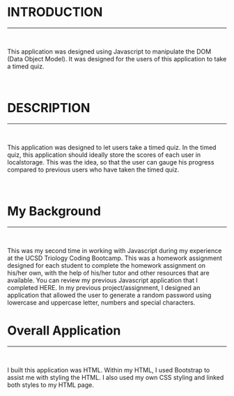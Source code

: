 <h1> INTRODUCTION</h1>
<hr>
<br>
<p>This application was designed using Javascript to manipulate the DOM (Data Object Model). It was designed for the users of this application to take a timed quiz.</p>
<br>
<h1>DESCRIPTION</h1>
<hr>
<br>
<p>This application was designed to let users take a timed quiz. In the timed quiz, this application should ideally store the scores of each user in localstorage. This was the idea, so that the user can gauge his progress compared to previous users who have taken the timed quiz.</p>
<br>
<h1>My Background</h1>
<hr>
<br>
<p>This was my second time in working with Javascript during my experience at the UCSD Triology Coding Bootcamp. This was a homework assignment designed for each student to complete the homework assignment on his/her own, with the help of his/her tutor and other resources that are available. You can review my previous Javascript application that I completed <a src="https://guled06.github.io/Password-Generator/">HERE</a>. In my previous project/assignment, I designed an application that allowed the user to generate a random password using lowercase and uppercase letter, numbers and special characters.</p>

<h1>Overall Application</h1>
<hr>
<br>
<p>I built this application was HTML. Within my HTML, I used <a src="https://getbootstrap.com/docs/4.5/components/alerts/">Bootstrap</a> to assist me with styling the HTML. I also used my own CSS styling and linked both styles to my HTML page.